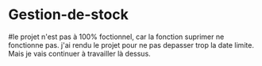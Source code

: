 # Gestion-de-stock
#le projet n'est pas à 100% foctionnel, car la fonction suprimer ne fonctionne pas.
j'ai rendu le projet pour ne pas depasser trop la date limite.
Mais je vais continuer à travailler là dessus.

